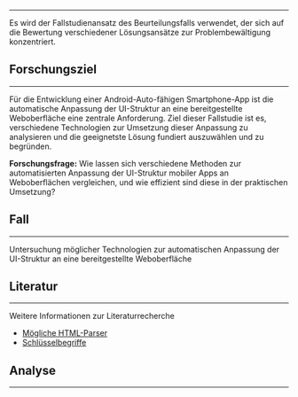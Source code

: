 ___
Es wird der Fallstudienansatz des Beurteilungsfalls verwendet, der sich auf die Bewertung verschiedener Lösungsansätze zur Problembewältigung konzentriert.
## Forschungsziel
___
Für die Entwicklung einer Android-Auto-fähigen Smartphone-App ist die automatische Anpassung der UI-Struktur an eine bereitgestellte Weboberfläche eine zentrale Anforderung. Ziel dieser Fallstudie ist es, verschiedene Technologien zur Umsetzung dieser Anpassung zu analysieren und die geeignetste Lösung fundiert auszuwählen und zu begründen.

**Forschungsfrage:**
Wie lassen sich verschiedene Methoden zur automatisierten Anpassung der UI-Struktur mobiler Apps an Weboberflächen vergleichen, und wie effizient sind diese in der praktischen Umsetzung?

## Fall
___
Untersuchung möglicher Technologien zur automatischen Anpassung der UI-Struktur an eine bereitgestellte Weboberfläche

## Literatur
___
Weitere Informationen zur Literaturrecherche
- [Mögliche HTML-Parser](html-parser)
- [Schlüsselbegriffe](buzzwords.md)

## Analyse
___




